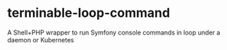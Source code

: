 # terminable-loop-command
A Shell+PHP wrapper to run Symfony console commands in loop under a daemon or Kubernetes

